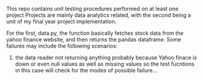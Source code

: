 This repo contains unit testing procedures performed on at least one project
Projects are mainly data analytics related, with the second being a unit of my final year project implementation.
 
 For the first, data.py, the function basically fetches stock data from the yahoo finance website, and then returns the pandas dataframe.
 Some failures may include the following scenarios:
 1. the data reader not returning anything probably because Yahoo finace is down or even null values as well as missing values so the test fucntions in this case will check for the modes of possible failure...
